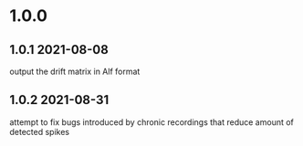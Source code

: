 # 1.0.0
## 1.0.1 2021-08-08
output the drift matrix in Alf format
## 1.0.2 2021-08-31
attempt to fix bugs introduced by chronic recordings that reduce amount of detected spikes
